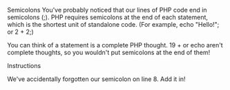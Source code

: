 Semicolons
You've probably noticed that our lines of PHP code end in semicolons (;). PHP requires semicolons at the end of each statement, which is the shortest unit of standalone code. (For example, echo "Hello!"; or 2 + 2;)

You can think of a statement is a complete PHP thought. 19 + or echo aren't complete thoughts, so you wouldn't put semicolons at the end of them!

<?php echo "Use your semicolons!"; ?>

Instructions

We've accidentally forgotten our semicolon on line 8. Add it in!